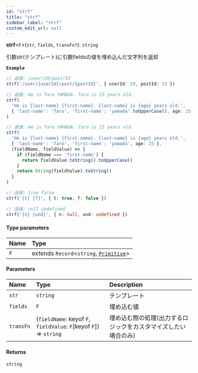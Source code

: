 ```yaml
---
id: "strf"
title: "strf"
sidebar_label: "strf"
custom_edit_url: null
---
```


**strf**<`F`\>(`str`, `fields`, `transFn?`): `string`

引数str(テンプレート)に引数fieldsの値を埋め込んだ文字列を返却

**`Example`**

```ts
// 返値: /user/29/post/33
strf('/user/{userId}/post/{postId}', { userId: 29, postId: 33 })

// 返値: He is Taro YAMADA. Taro is 25 years old.
strf(
  'He is {last-name} {first-name}. {last-name} is {age} years old.',
  { 'last-name': 'Taro', 'first-name': 'yamada'.toUpperCase(), age: 25 }
)

// 返値: He is Taro YAMADA. Taro is 25 years old.
strf(
  'He is {last-name} {first-name}. {last-name} is {age} years old.',
  { 'last-name': 'Taro', 'first-name': 'yamada', age: 25 },
  (fieldName, fieldValue) => {
    if (fieldName === 'first-name') {
      return fieldValue.toString().toUpperCase()
    }
    return String(fieldValue).toString()
  }
)

// 返値: true false
strf('{t} {f}', { t: true, f: false })

// 返値: null undefined
strf('{n} {und}', { n: null, und: undefined })
```

#### Type parameters

| Name | Type                                                              |
| :------ |:------------------------------------------------------------------|
| `F` | extends `Record`<`string`, [`Primitive`](../types/Primitive.md)\> |

#### Parameters

| Name | Type | Description |
| :------ | :------ | :------ |
| `str` | `string` | テンプレート |
| `fields` | `F` | 埋め込む値 |
| `transFn` | (`fieldName`: keyof `F`, `fieldValue`: `F`[keyof `F`]) => `string` | 埋め込む際の処理(出力するロジックをカスタマイズしたい場合のみ) |

#### Returns

`string`
